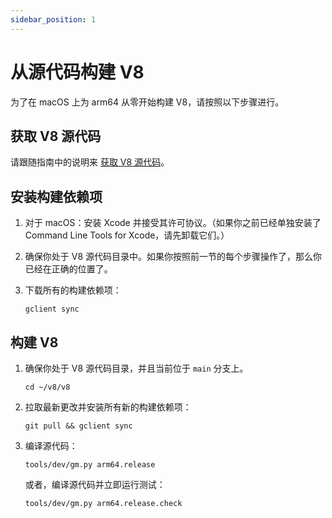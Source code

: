 ```yaml
---
sidebar_position: 1
---
```


# 从源代码构建 V8

为了在 macOS 上为 arm64 从零开始构建 V8，请按照以下步骤进行。

## 获取 V8 源代码

请跟随指南中的说明来 [获取 V8 源代码](./source-code)。

## 安装构建依赖项

1. 对于 macOS：安装 Xcode 并接受其许可协议。（如果你之前已经单独安装了 Command Line Tools for Xcode，请先卸载它们。）

2. 确保你处于 V8 源代码目录中。如果你按照前一节的每个步骤操作了，那么你已经在正确的位置了。

3. 下载所有的构建依赖项：

   ```shell
   gclient sync
   ```

## 构建 V8

1. 确保你处于 V8 源代码目录，并且当前位于 `main` 分支上。

   ```shell
   cd ~/v8/v8
   ```

2. 拉取最新更改并安装所有新的构建依赖项：

   ```shell
   git pull && gclient sync
   ```

3. 编译源代码：

   ```shell
   tools/dev/gm.py arm64.release
   ```

   或者，编译源代码并立即运行测试：

   ```shell
   tools/dev/gm.py arm64.release.check
   ```
